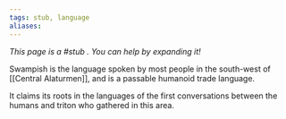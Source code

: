 ```yaml
---
tags: stub, language
aliases:
---
```


*This page is a #stub . You can help by expanding it!*

Swampish is the language spoken by most people in the south-west of [[Central Alaturmen]], and is a passable humanoid trade language.

It claims its roots in the languages of the first conversations between the humans and triton who gathered in this area.